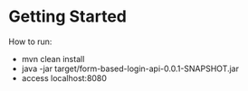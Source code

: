 # Getting Started

How to run:
- mvn clean install
- java -jar target/form-based-login-api-0.0.1-SNAPSHOT.jar
- access localhost:8080